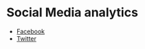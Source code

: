 # Social Media analytics

* [Facebook](https://github.com/wonhyukchoi/sns/tree/master/facebook)
* [Twitter](https://github.com/wonhyukchoi/sns/tree/master/twitter)


